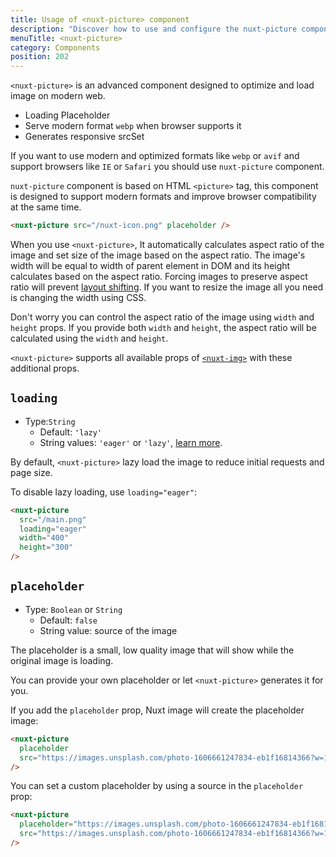 ```yaml
---
title: Usage of <nuxt-picture> component
description: "Discover how to use and configure the nuxt-picture component."
menuTitle: <nuxt-picture>
category: Components
position: 202
---
```


`<nuxt-picture>` is an advanced component designed to optimize and load image on modern web.

- Loading Placeholder
- Serve modern format `webp` when browser supports it
- Generates responsive srcSet

If you want to use modern and optimized formats like `webp` or `avif` and support browsers like `IE` or `Safari` you should use `nuxt-picture` component. 

`nuxt-picture` component is based on HTML `<picture>` tag, this component is designed to support modern formats and improve browser compatibility at the same time.

<code-group>
  <code-block label="index.vue" active>

  ```html
  <nuxt-picture src="/nuxt-icon.png" placeholder />
  ```

  </code-block>
</code-group>

When you use `<nuxt-picture>`, It automatically calculates aspect ratio of the image and set size of the image based on the aspect ratio. The image's width will be equal to width of parent element in DOM and its height calculates based on the aspect ratio.
Forcing images to preserve aspect ratio will prevent [layout shifting](https://web.dev/cls/).
If you want to resize the image all you need is changing the width using CSS.

Don't worry you can control the aspect ratio of the image using `width` and `height` props. If you provide both `width` and `height`, the aspect ratio will be calculated using the `width` and `height`.

<alert type="info">

`<nuxt-picture>` supports all available props of [`<nuxt-img>`](/components/nuxt-img) with these additional props.

</alert>

## `loading`

- Type:`String`
  - Default: `'lazy'`
  - String values: `'eager'` or `'lazy'`, [learn more](https://developer.mozilla.org/en-US/docs/Web/HTML/Element/img#attr-loading).

By default, `<nuxt-picture>` lazy load the image to reduce initial requests and page size.

To disable lazy loading, use `loading="eager"`:

```html
<nuxt-picture
  src="/main.png"
  loading="eager"
  width="400"
  height="300"
/>
```
## `placeholder`

- Type: `Boolean` or `String`
  - Default: `false`
  - String value: source of the image

The placeholder is a small, low quality image that will show while the original image is loading.

You can provide your own placeholder or let `<nuxt-picture>` generates it for you.

If you add the `placeholder` prop, Nuxt image will create the placeholder image:

```html
<nuxt-picture
  placeholder
  src="https://images.unsplash.com/photo-1606661247834-eb1f16814366?w=1950&q=80"
/>
```

You can set a custom placeholder by using a source in the `placeholder` prop:

```html
<nuxt-picture
  placeholder="https://images.unsplash.com/photo-1606661247834-eb1f16814366?w=20&q=80"
  src="https://images.unsplash.com/photo-1606661247834-eb1f16814366?w=1950&q=80"
/>
```
